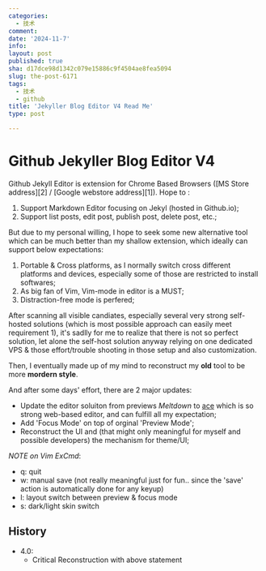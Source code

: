 ```yaml
---
categories:
  - 技术
comment: 
date: '2024-11-7'
info: 
layout: post
published: true
sha: d17dce98d1342c079e15886c9f4504ae8fea5094
slug: the-post-6171
tags:
  - 技术
  - github
title: 'Jekyller Blog Editor V4 Read Me'
type: post

---
```

# Github Jekyller Blog Editor V4

Github Jekyll Editor is extension for Chrome Based Browsers  ([MS Store address][2] / [Google webstore address][1]). Hope to :

1. Support Markdown Editor focusing on Jekyl (hosted in Github.io);
2. Support list posts, edit post, publish post, delete post, etc.;

But due to my personal willing, I hope to seek some new alternative tool which can be much better than my shallow extension, which ideally can support below expectations:

1. Portable & Cross platforms, as I normally switch cross different platforms and devices, especially some of those are restricted to install softwares;
2. As big fan of Vim, Vim-mode in editor is a MUST;
3. Distraction-free mode is perfered;

After scanning all visible candiates, especially several very strong self-hosted solutions (which is most possible approach can easily meet requirement 1), it's sadlly for me to realize that there is not so perfect solution, let alone the self-host solution anyway relying on one dedicated VPS & those effort/trouble shooting in those setup and also customization.

Then, I eventually made up of my mind to reconstruct my **old** tool to be more **mordern style**.

And after some days' effort, there are 2 major updates:
- Update the editor soluiton from previews *Meltdown* to [ace](https://ace.c9.io/) which is so strong web-based editor, and can fulfill all my expectation;
- Add 'Focus Mode' on top of orginal 'Preview Mode';
- Reconstruct the UI and (that might only meaningful for myself and possible developers) the mechanism for theme/UI;

*NOTE on Vim ExCmd*:
- q:  quit
- w: manual save (not really meaningful just for fun.. since the 'save' action is automatically done for any keyup)
- l: layout switch between preview & focus mode
- s: dark/light skin switch

## History
+ 4.0:	
  * Critical Reconstruction with above statement
